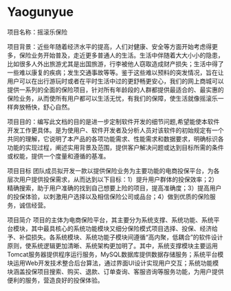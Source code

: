 # Yaogunyue
项目名称：摇滚乐保险

项目背景：近些年随着经济水平的提高，人们对健康、安全等方面开始考虑得更多，保险业务开始普及，走近更多普通人的生活。生活中伴随着大大小小的隐患，比如很多人外出旅游尤其是出国旅游，行李被他人窃取造成财产损失；生活中得了一些难以康复的疾病；发生交通事故等等。鉴于这些难以预料的突发情况，旨在让用户可以在出行游玩时或者在平时生活中过的更舒畅更安心，我们的网上商城可以提供一系列的全面的保险项目，针对所有年龄段的人群都提供最适合的、最实惠的保险业务，从而使所有用户都可以生活无忧，有我们的保障，使生活就像摇滚乐一样奔放畅快，舒心自然。

项目目的：编写此文档的目的是进一步定制软件开发的细节问题,希望能使本软件开发工作更具体。是为使用户、软件开发者及分析人员对该软件的初始规定有一个共同的理解，它说明了本产品的各项功能需求、性能需求和数据要求，明确标识各功能的实现过程，阐述实用背景及范围，提供客户解决问题或达到目标所需的条件或权能，提供一个度量和遵循的基准。

项目目标
团队成员拟开发一款以提供保险业务为主要功能的电商投保平台，为各层次用户提供投保需求，从而达到以下目标：1）提升用户群体的投保效率；2）精确搜索，助于用户准确的找到自己想要上险的项目，提高准确度；3）提高用户的投保体验，以刺激用户选择以及相信保险公司或品台；4）做到优质的保险服务，诚信经营。

项目简介
项目的主体为电商保险平台，其主要分为系统支撑、系统功能、系统平台模块，其中最具核心的系统功能模块又细分保险模式项目选择、投保、经济给予、补偿损失。各系统模块、系统功能子模块间遵循“高内聚，低耦合”的软件设计原则，使系统逻辑更加清晰、系统架构更加明了。其中，系统支撑模块主要运用Tomcat服务器提供程序运行服务，MySQL数据库提供数据存储服务；系统平台模块运用Web开发技术整合后台算法，通过界面UI设计实现用户交互；系统功能模块涵盖投保项目搜索、购买、退款、订单查询、客服咨询等服务功能，为用户提供便利的服务，营造良好的投保体验。

